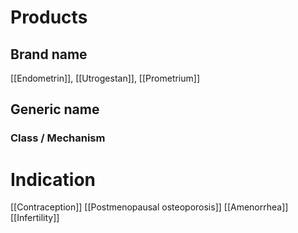 # Products

## Brand name
[[Endometrin]], [[Utrogestan]], [[Prometrium]]

## Generic name


### Class / Mechanism

# Indication
[[Contraception]]
[[Postmenopausal osteoporosis]]
[[Amenorrhea]]
[[Infertility]]